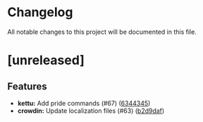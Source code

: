 # Changelog
All notable changes to this project will be documented in this file.

# [unreleased]

## Features

- **kettu:** Add pride commands (#67) ([6344345](https://github.com/Ruffpuff1/foxxie/commit/6344345899cf59bd0b11dc02a44a7212846cb63c))
- **crowdin:** Update localization files (#63) ([b2d9daf](https://github.com/Ruffpuff1/foxxie/commit/b2d9daf003f42496bfef7c732910a5bc6b59a9b1))

